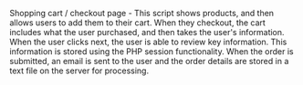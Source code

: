 Shopping cart / checkout page - This script shows products, and then allows users to add them to their cart. When they checkout, the cart includes what the user purchased, and then takes the user's information. When the user clicks next, the user is able to review key information. This information is stored using the PHP session functionality. When the order is submitted, an email is sent to the user and the order details are stored in a text file on the server for processing.  
